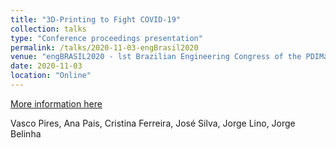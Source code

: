 ```yaml
---
title: "3D-Printing to Fight COVID-19"
collection: talks
type: "Conference proceedings presentation"
permalink: /talks/2020-11-03-engBrasil2020
venue: "engBRASIL2020 - lst Brazilian Engineering Congress of the PDIMat Network"
date: 2020-11-03
location: "Online"
---
```


[More information here](https://www.redepdimat.org/engbrasil2020)

Vasco Pires, Ana Pais, Cristina Ferreira, José Silva, Jorge Lino, Jorge Belinha
